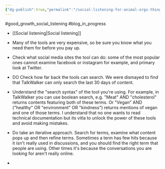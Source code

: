 ```yaml
---
{"dg-publish":true,"permalink":"/social-listening-for-animal-orgs-things-we-ve-learned/","created":"2025-10-23T17:42:48.056+01:00","updated":"2025-10-23T18:06:08.743+01:00"}
---
```


#good_growth_social_listening #blog_in_progress 

- [[Social listening\|Social listening]]

- Many of the tools are very expensive, so be sure you know what you need them for before you pay up.
- Check what social media sites the tool can do: some of the most popular ones cannot examine facebook or instagram for example, and primary look at Twitter.
- DO Check how far back the tools can search. We were dismayed to find that TalkWalker can only search the last 30 days of content.
- Understand the "search syntax" of the tool you're using. For example, in TalkWalker you can use boolean search, e.g. "Meat" AND "cholesterol" returns contents featuring both of these terms. Or "Vegan" AND ("healthy" OR "environment" OR "kindness") returns mentions of vegan and one of those terms. I understand that no one wants to read technical documentation but its vitla to unlock the power of these tools and avoid making mistakes. 
- Do take an iterative approach. Search for terms, examine what content pops up and then refine terms. Sometimes a term has few hits because it isn't really used in discussions, and you should find the right term that people are using. Other times it's because the conversations you are looking for aren't really online.
- 